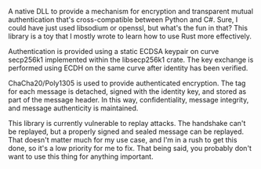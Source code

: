 A native DLL to provide a mechanism for encryption and transparent mutual authentication that's cross-compatible between Python and C#. Sure, I could have just used libsodium or openssl, but what's the fun in that? This library is a toy that I mostly wrote to learn how to use Rust more effectively.

Authentication is provided using a static ECDSA keypair on curve secp256k1 implemented within the libsecp256k1 crate. The key exchange is performed using ECDH on the same curve after identity has been verified.

ChaCha20/Poly1305 is used to provide authenticated encryption.  The tag for each message is detached, signed with the identity key, and stored as part of the message header.  In this way, confidentiality, message integrity, and message authenticity is maintained.

This library is currently vulnerable to replay attacks.  The handshake can't be replayed, but a properly signed and sealed message can be replayed.  That doesn't matter much for my use case, and I'm in a rush to get this done, so it's a low priority for me to fix.  That being said, you probably don't want to use this thing for anything important.